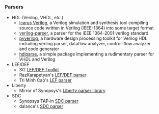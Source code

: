 ### Parsers
 - HDL (Verilog, VHDL, etc.)
   - [Icarus Verilog](https://github.com/steveicarus/iverilog), a Verilog simulation and synthesis tool compiling source code written in Verilog (IEEE-1364) into some target format
   - [verilog-parser](https://github.com/ben-marshall/verilog-parser), a parser for the IEEE 1364-2001 verilog standard
   - [pyverilog](https://pypi.org/project/pyverilog), a hardware design processing toolkit for Verilog HDL including verilog parser, dataflow analyzer, control-flow analyzer and code generator
   - [hdlparse](https://kevinpt.github.io/hdlparse/), a simple package implementing a rudimentary parser for VHDL and Verilog
 - LEF/DEF
   - Si2 [LEF/DEF Toolkit](https://projects.si2.org/openeda.si2.org/projects/lefdef/)
   - RazKarapetyan's [LEF/DEF parser](https://github.com/RazKarapetyan/LEF-DEF-parser)
   - Tri Minh Cao's [LEF parser](https://github.com/trimcao/lef-parser)
 - Liberty
   - Mirror of Synopsys's [Liberty parser library](https://github.com/eclufsc/libertyParser)
 - SDC
   - Synopsys TAP-in [SDC parser](https://www.synopsys.com/community/interoperability-programs/tap-in.html)
   - dalance's [SDC parser](https://github.com/dalance/sdc-parser)

